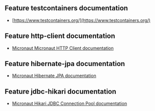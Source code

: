 ## Feature testcontainers documentation

- [https://www.testcontainers.org/](https://www.testcontainers.org/)

## Feature http-client documentation

- [Micronaut Micronaut HTTP Client documentation](https://docs.micronaut.io/latest/guide/index.html#httpClient)

## Feature hibernate-jpa documentation

- [Micronaut Hibernate JPA documentation](https://micronaut-projects.github.io/micronaut-sql/latest/guide/index.html#hibernate)

## Feature jdbc-hikari documentation

- [Micronaut Hikari JDBC Connection Pool documentation](https://micronaut-projects.github.io/micronaut-sql/latest/guide/index.html#jdbc)

